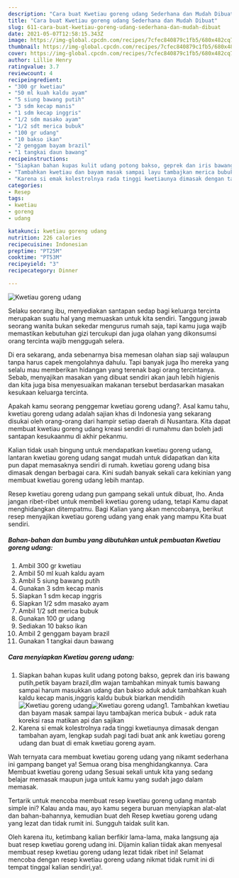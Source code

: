 ```yaml
---
description: "Cara buat Kwetiau goreng udang Sederhana dan Mudah Dibuat"
title: "Cara buat Kwetiau goreng udang Sederhana dan Mudah Dibuat"
slug: 611-cara-buat-kwetiau-goreng-udang-sederhana-dan-mudah-dibuat
date: 2021-05-07T12:58:15.343Z
image: https://img-global.cpcdn.com/recipes/7cfec840879c1fb5/680x482cq70/kwetiau-goreng-udang-foto-resep-utama.jpg
thumbnail: https://img-global.cpcdn.com/recipes/7cfec840879c1fb5/680x482cq70/kwetiau-goreng-udang-foto-resep-utama.jpg
cover: https://img-global.cpcdn.com/recipes/7cfec840879c1fb5/680x482cq70/kwetiau-goreng-udang-foto-resep-utama.jpg
author: Lillie Henry
ratingvalue: 3.7
reviewcount: 4
recipeingredient:
- "300 gr kwetiau"
- "50 ml kuah kaldu ayam"
- "5 siung bawang putih"
- "3 sdm kecap manis"
- "1 sdm kecap inggris"
- "1/2 sdm masako ayam"
- "1/2 sdt merica bubuk"
- "100 gr udang"
- "10 bakso ikan"
- "2 genggam bayam brazil"
- "1 tangkai daun bawang"
recipeinstructions:
- "Siapkan bahan kupas kulit udang potong bakso, geprek dan iris bawang putih,petik bayam brazil,dlm wajan tambahkan minyak tumis bawang sampai harum masukkan udang dan bakso aduk aduk tambahkan kuah kaldu kecap manis,inggris kaldu bubuk biarkan mendidih"
- "Tambahkan kwetiau dan bayam masak sampai layu tambajkan merica bubuk aduk rata koreksi rasa matikan api dan sajikan"
- "Karena si emak kolestrolnya rada tinggi kwetiaunya dimasak dengan tambahan ayam, lengkap sudah pagi tadi buat ank ank kwetiau goreng udang dan buat di emak kwetiau goreng ayam."
categories:
- Resep
tags:
- kwetiau
- goreng
- udang

katakunci: kwetiau goreng udang 
nutrition: 226 calories
recipecuisine: Indonesian
preptime: "PT25M"
cooktime: "PT53M"
recipeyield: "3"
recipecategory: Dinner

---
```



![Kwetiau goreng udang](https://img-global.cpcdn.com/recipes/7cfec840879c1fb5/680x482cq70/kwetiau-goreng-udang-foto-resep-utama.jpg)

Selaku seorang ibu, menyediakan santapan sedap bagi keluarga tercinta merupakan suatu hal yang memuaskan untuk kita sendiri. Tanggung jawab seorang  wanita bukan sekedar mengurus rumah saja, tapi kamu juga wajib memastikan kebutuhan gizi tercukupi dan juga olahan yang dikonsumsi orang tercinta wajib menggugah selera.

Di era  sekarang, anda sebenarnya bisa memesan olahan siap saji walaupun tanpa harus capek mengolahnya dahulu. Tapi banyak juga lho mereka yang selalu mau memberikan hidangan yang terenak bagi orang tercintanya. Sebab, menyajikan masakan yang dibuat sendiri akan jauh lebih higienis dan kita juga bisa menyesuaikan makanan tersebut berdasarkan masakan kesukaan keluarga tercinta. 



Apakah kamu seorang penggemar kwetiau goreng udang?. Asal kamu tahu, kwetiau goreng udang adalah sajian khas di Indonesia yang sekarang disukai oleh orang-orang dari hampir setiap daerah di Nusantara. Kita dapat membuat kwetiau goreng udang kreasi sendiri di rumahmu dan boleh jadi santapan kesukaanmu di akhir pekanmu.

Kalian tidak usah bingung untuk mendapatkan kwetiau goreng udang, lantaran kwetiau goreng udang sangat mudah untuk didapatkan dan kita pun dapat memasaknya sendiri di rumah. kwetiau goreng udang bisa dimasak dengan berbagai cara. Kini sudah banyak sekali cara kekinian yang membuat kwetiau goreng udang lebih mantap.

Resep kwetiau goreng udang pun gampang sekali untuk dibuat, lho. Anda jangan ribet-ribet untuk membeli kwetiau goreng udang, tetapi Kamu dapat menghidangkan ditempatmu. Bagi Kalian yang akan mencobanya, berikut resep menyajikan kwetiau goreng udang yang enak yang mampu Kita buat sendiri.

<!--inarticleads1-->

##### Bahan-bahan dan bumbu yang dibutuhkan untuk pembuatan Kwetiau goreng udang:

1. Ambil 300 gr kwetiau
1. Ambil 50 ml kuah kaldu ayam
1. Ambil 5 siung bawang putih
1. Gunakan 3 sdm kecap manis
1. Siapkan 1 sdm kecap inggris
1. Siapkan 1/2 sdm masako ayam
1. Ambil 1/2 sdt merica bubuk
1. Gunakan 100 gr udang
1. Sediakan 10 bakso ikan
1. Ambil 2 genggam bayam brazil
1. Gunakan 1 tangkai daun bawang




<!--inarticleads2-->

##### Cara menyiapkan Kwetiau goreng udang:

1. Siapkan bahan kupas kulit udang potong bakso, geprek dan iris bawang putih,petik bayam brazil,dlm wajan tambahkan minyak tumis bawang sampai harum masukkan udang dan bakso aduk aduk tambahkan kuah kaldu kecap manis,inggris kaldu bubuk biarkan mendidih
<img src="https://img-global.cpcdn.com/steps/785ff589a8fbcc9e/160x128cq70/kwetiau-goreng-udang-langkah-memasak-1-foto.jpg" alt="Kwetiau goreng udang"><img src="https://img-global.cpcdn.com/steps/5d4e906b32871394/160x128cq70/kwetiau-goreng-udang-langkah-memasak-1-foto.jpg" alt="Kwetiau goreng udang">1. Tambahkan kwetiau dan bayam masak sampai layu tambajkan merica bubuk - aduk rata koreksi rasa matikan api dan sajikan
1. Karena si emak kolestrolnya rada tinggi kwetiaunya dimasak dengan tambahan ayam, lengkap sudah pagi tadi buat ank ank kwetiau goreng udang dan buat di emak kwetiau goreng ayam.




Wah ternyata cara membuat kwetiau goreng udang yang nikamt sederhana ini gampang banget ya! Semua orang bisa menghidangkannya. Cara Membuat kwetiau goreng udang Sesuai sekali untuk kita yang sedang belajar memasak maupun juga untuk kamu yang sudah jago dalam memasak.

Tertarik untuk mencoba membuat resep kwetiau goreng udang mantab simple ini? Kalau anda mau, ayo kamu segera buruan menyiapkan alat-alat dan bahan-bahannya, kemudian buat deh Resep kwetiau goreng udang yang lezat dan tidak rumit ini. Sungguh taidak sulit kan. 

Oleh karena itu, ketimbang kalian berfikir lama-lama, maka langsung aja buat resep kwetiau goreng udang ini. Dijamin kalian tiidak akan menyesal membuat resep kwetiau goreng udang lezat tidak ribet ini! Selamat mencoba dengan resep kwetiau goreng udang nikmat tidak rumit ini di tempat tinggal kalian sendiri,ya!.

